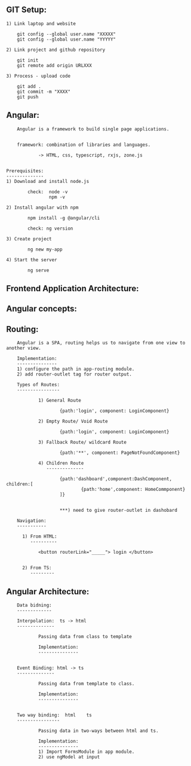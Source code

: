 
GIT Setup:  
----------

    1) Link laptop and website

        git config --global user.name "XXXXX"
        git config --global user.name "YYYYY"

    2) Link project and github repository

        git init
        git remote add origin URLXXX

    3) Process - upload code

        git add .
        git commit -m "XXXX"
        git push

Angular:
--------

        Angular is a framework to build single page applications.


        framework: combination of libraries and languages.

                -> HTML, css, typescript, rxjs, zone.js

        
    Prerequisites:
    --------------
    1) Download and install node.js

            check:  node -v
                    npm -v

    2) Install angular with npm
            
            npm install -g @angular/cli

            check: ng version

    3) Create project

            ng new my-app

    4) Start the server

            ng serve


Frontend Application Architecture:
----------------------------------


Angular concepts:
-----------------



Routing:
--------

        Angular is a SPA, routing helps us to navigate from one view to another view.

        Implementation:
        ---------------
        1) configure the path in app-routing module.
        2) add router-outlet tag for router output.

        Types of Routes:
        ----------------

                1) General Route

                        {path:'login', component: LoginComponent}

                2) Empty Route/ Void Route

                        {path:'login', component: LoginComponent}

                3) Fallback Route/ wildcard Route

                        {path:'**', component: PageNotFoundComponent}

                4) Children Route
                   --------------

                        {path:'dashboard',component:DashComponent, children:[
                                {path:'home',component: HomeCommponent}
                        ]}


                        ***) need to give router-outlet in dashobard

        Navigation:
        -----------

          1) From HTML:
             ----------

                <button routerLink="_____"> login </button>            
                

          2) From TS:
             ---------









Angular Architecture:
---------------------

        Data bidning:
        -------------

        Interpolation:  ts -> html
        --------------

                Passing data from class to template

                Implementation:
                ---------------


        Event Binding: html -> ts
        --------------

                Passing data from template to class.

                Implementation:
                --------------- 


        Two way binding:  html    ts
        ----------------

                Passing data in two-ways between html and ts.

                Implementation:
                ---------------
                1) Import FormsModule in app module.
                2) use ngModel at input

                